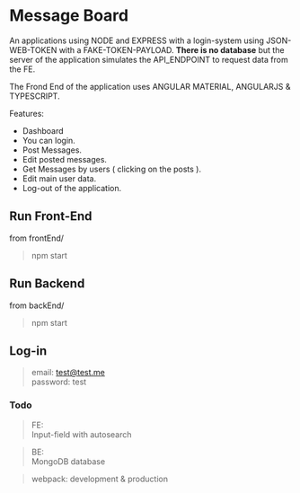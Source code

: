 #  Message Board
An applications using NODE and EXPRESS with a login-system using JSON-WEB-TOKEN with a FAKE-TOKEN-PAYLOAD. <b>There is no database</b> but the server of the application simulates the API_ENDPOINT to request data from the FE.

The Frond End of the application uses ANGULAR MATERIAL, ANGULARJS & TYPESCRIPT.  

Features:<br/>
* Dashboard<br/>
* You can login.<br/>
* Post Messages.<br/>
* Edit posted messages.<br/>
* Get Messages by users ( clicking on the posts ).<br/>
* Edit main user data.<br/>
* Log-out of the application.<br/>

## Run Front-End
from frontEnd/

> npm start

## Run Backend
from backEnd/

> npm start

## Log-in
> email: test@test.me<br>
> password: test


### Todo
> FE:<br/>
> Input-field with autosearch <br/>

> BE:<br/>
> MongoDB database <br/>

> webpack: development & production<br/>

